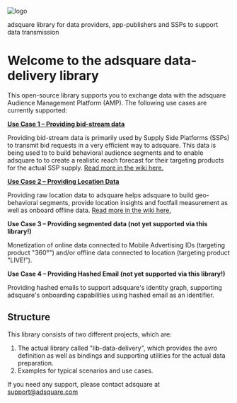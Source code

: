 ![logo](http://www.adsquare.com/logo_pos_rgb.png)

adsquare library for data providers, app-publishers and SSPs to support data transmission

# Welcome to the adsquare data-delivery library

This open-source library supports you to exchange data with the adsquare Audience Management Platform (AMP). The following use cases are currently supported:


**[Use Case 1 – Providing bid-stream data](https://github.com/adsquare/data-delivery/wiki/Use-Case-1-%E2%80%93-Providing-bid-stream-data)**

Providing bid-stream data is primarily used by Supply Side Platforms (SSPs) to transmit bid requests in a very efficient way to adsquare. This data is being used to to build behavioral audience segments and to enable adsquare to to create a realistic reach forecast for their targeting products for the actual SSP supply.
[Read more in the wiki here.](https://github.com/adsquare/data-delivery/wiki/Use-Case-1-%E2%80%93-Providing-bid-stream-data)

**[Use Case 2 – Providing Location Data](https://github.com/adsquare/data-delivery/wiki/Use-Case-2-%E2%80%93-Providing-Location-Data)**

Providing raw location data to adsquare helps adsquare to build geo-behavioral segments, provide location insights and footfall measurement as well as onboard offline data. 
[Read more in the wiki here.](https://github.com/adsquare/data-delivery/wiki/Use-Case-2-%E2%80%93-Providing-Location-Data)

**Use Case 3 – Providing segmented data (not yet supported via this library!)**

Monetization of online data connected to Mobile Advertising IDs (targeting product "360°") and/or offline data connected to location (targeting product "LIVE!").

**Use Case 4 – Providing Hashed Email (not yet supported via this library!)**

Providing hashed emails to support adsquare's identity graph, supporting adsquare's onboarding capabilities using hashed email as an identifier.

## Structure

This library consists of two different projects, which are:

1. The actual library called "lib-data-delivery", which provides the avro definition as well as bindings and supporting utilities for the actual data preparation.
2. Examples for typical scenarios and use cases.

If you need any support, please contact adsquare at support@adsquare.com
